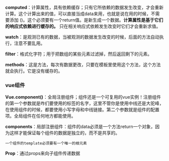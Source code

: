 **computed**：计算属性，具有依赖缓存；只有它所依赖的数据发生改变，才会重新计算。这个计算出来的值，可以直接当成data来用，也就是说在用的时候，不需要添加 ()。这个必须要有一个return值。是新生成一个数据。**计算属性是基于它们的响应式依赖进行缓存的。** 只在相关响应式依赖发生改变时它们才会重新求值。

**watch**：是观测已有的数据，当被观测的数据发生改变的时候，后面的方法自动执行，注意不要乱用。

**filter**：格式化字符；用于把数组的某些元素过滤掉，然后返回剩下的元素。

**methods**：这是方法，每次有数据更改，只要在模板里使用这个方法，这个方法就会执行。它是没有缓存的。

### vue组件

**Vue.component()**：全局注册组件；组件还是一个可复用的vue实例！注册组件的第一个参数就是咋们要使用的标签的名字，这里不管你是使用中线还是大驼峰，在使用组件的时候，都要使用小写字母和中线链接。第二个参数就是组件的配置项。全局组件在任何地方都能使用。

**components**：局部注册组件：组件的data必须是一个方法return一个对象，因为这样才能保证每个组件的数据是独立的，而不是共享的。

`一个组件的template必须要有一个唯一的根元素` 

**Prop**：通过props来向子组件传递数据

